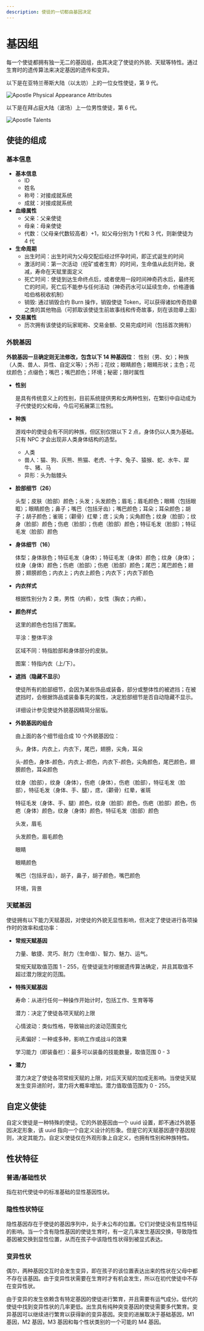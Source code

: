 ```yaml
---
description: 使徒的一切都由基因决定
---
```


# 基因组

每一个使徒都拥有独一无二的基因组，由其决定了使徒的外貌、天赋等特性。通过生育时的遗传算法来决定基因的遗传和变异。

以下是在亚特兰蒂斯大陆（以太坊）上的一位女性使徒，第 9 代。

![Apostle Physical Appearance Attributes](../../../.gitbook/assets/apostle-attributes.png)

 以下是在拜占庭大陆（波场）上一位男性使徒，第 6 代。

![Apostle Talents](../../../.gitbook/assets/apostle-talents.png)

## 使徒的组成

### 基本信息

* **基本信息**
  * ID
  * 姓名
  * 称号：对接成就系统
  * 成就：对接成就系统
* **血缘属性**
  * 父亲：父亲使徒
  * 母亲：母亲使徒
  * 代数：（父母亲代数较高者）+1，如父母分别为 1 代和 3 代，则新使徒为 4 代
* **生命周期**
  * 出生时间：出生时间为父母交配后经过怀孕时间，即正式诞生的时间
  * 激活时间：第一次活动（挖矿或者生育）的时间，生命值从此刻开始，衰减，寿命在天赋里面定义
  * 死亡时间：使徒到达生命终点后，或者使用一段时间神奇药水后，最终死亡的时间，死亡后不能参与任何活动（神奇药水可以延续生命，价格遵循哈伯格税收机制）
  * 销毁: 通过销毁合约 Burn 操作，销毁使徒 Token，可以获得诸如传奇勋章之类的其他物品（可抓取该使徒生前故事线和传奇故事，刻在该勋章上面）
* **交易属性**
  * 历次拥有该使徒的玩家昵称、交易金额、交易完成时间（包括首次拥有）

### 外貌基因

**外貌基因一旦确定则无法修改，包含以下 14 种基因位**：
性别（男、女）；种族（人类、兽人、异性、自定义等）；外形；花纹；眼睛颜色；眼睛形状；主色；花纹颜色；点缀色；嘴巴；嘴巴颜色；环境；秘密；限时属性

* **性别**

  是具有传统意义上的性别，目前系统提供男和女两种性别，在繁衍中自动成为子代使徒的父和母，今后可拓展第三性别。

* **种族**

  游戏中的使徒会有不同的种族，但区别仅限以下 2 点，身体仍以人类为基础。只有 NPC 才会出现非人类身体结构的造型。

  * 人类
  * 兽人：猫、狗、灰熊、熊猫、老虎、十字、兔子、猿猴、蛇、水牛、犀牛、猪、马
  * 异形：头为骷髅头

* **脸部细节（26）**

  头型；皮肤（脸部）颜色；头发；头发颜色；眉毛；眉毛颜色；眼睛（包括眼眶）；眼睛颜色；鼻子；嘴巴（包括牙齿）；嘴巴颜色；耳朵；耳朵颜色；胡子；胡子颜色；雀斑；（颧骨）红晕；痣；尖角；尖角颜色；纹身（脸部）；纹身（脸部）颜色；伤疤（脸部）；伤疤（脸部）颜色；特征毛发（脸部）；特征毛发（脸部）颜色

* **身体细节（16）**

  体型；身体肤色；特征毛发（身体）；特征毛发（身体）颜色；纹身（身体）；纹身（身体）颜色；伤疤（脸部）；伤疤（脸部）颜色；尾巴；尾巴颜色；翅膀；翅膀颜色；内衣上；内衣上颜色；内衣下；内衣下颜色

* **内衣样式**

  根据性别分为 2 类，男性（内裤），女性（胸衣；内裤）。

* **颜色样式**

  这里的颜色也包括了图案。

  平涂：整体平涂

  区域不同：特指脸部和身体部分的皮肤。

  图案：特指内衣（上/下）。

* **遮挡（隐藏不显示）**

  使徒所有的脸部细节，会因为某些饰品或装备，部分或整体性的被遮挡；在被遮挡时，会根据饰品或装备事先的属性，决定脸部细节是否自动隐藏不显示。

  详细设计参见使徒外貌基因精简分层版。

* **外貌基因的组合**

  由上面的各个细节组合成 10 个外貌基因位：

  头，身体，内衣上，内衣下，尾巴，翅膀，尖角，耳朵

  头-颜色，身体-颜色，内衣上-颜色，内衣下-颜色，尖角颜色，尾巴颜色，翅膀颜色，耳朵颜色

  纹身（脸部），纹身（身体），伤疤（身体），伤疤（脸部），特征毛发（脸部），特征毛发（身体、手、腿），痣，（颧骨）红晕，雀斑

  特征毛发（身体、手、腿）颜色，纹身（脸部）颜色，伤疤（脸部）颜色，伤疤（身体）颜色，纹身（身体）颜色，特征毛发（脸部）颜色

  头发，眉毛

  头发颜色，眉毛颜色

  眼睛

  眼睛颜色

  嘴巴（包括牙齿），胡子，鼻子，胡子颜色，嘴巴颜色

  环境，背景

### 天赋基因

使徒拥有以下能力天赋基因，对使徒的外貌无显性影响，但决定了使徒进行各项操作时的效率和成功率：

* **常规天赋基因**

  力量、敏捷、灵巧、耐力（生命值）、智力、魅力、运气。

  常规天赋取值范围 1 - 255，在使徒诞生时根据遗传算法确定，并且其取值不超过潜力限定的范围。

* **特殊天赋基因**

  寿命：从进行任何一种操作开始计时，包括工作、生育等等

  潜力：决定了使徒各项天赋的上限

  心情波动：类似性格，导致输出的波动范围变化

  元素偏好：一种或多种，影响工作或战斗的效果

  学习能力（即装备栏）：最多可以装备的技能数量，取值范围 0 - 3

* **潜力**

  潜力决定了使徒各项常规天赋的上限，对后天天赋的加成无影响。当使徒天赋发生变异进阶时，潜力将大概率增加。潜力值取值范围为 0 - 255。

## 自定义使徒

自定义使徒是一种特殊的使徒。它的外貌基因由一个 uuid 设置，即不通过外貌基因决定形象，该 uuid 指向一个自定义设计的形象。但是它的天赋基因遵守基因规则，决定其能力。自定义使徒仅在外观形象上自定义，也拥有性别和种族特性。

## 性状特征

### 普通/基础性状

指在初代使徒中的标准基础的显性基因性状。

### 隐性性状特征

隐性基因存在于使徒的基因序列中，处于未公布的位置。它们对使徒没有显性特征的影响。当一个含有隐性基因的使徒生育时，有一定几率发生基因交换，导致隐性基因被交换到显性位置，从而在孩子中该隐性性状得到被显式表达。

### 变异性状

偶尔，两种基因交互时会发生变异，即在孩子的该位置表达出来的性状在父母中都不存在该基因。由于变异性状需要在生育时才有机会发生，所以在初代使徒中不存在变异性状。

由于变异的发生依赖含有特定基因的使徒进行繁育，并且需要有运气成分。低代的使徒中找到变异性状的几率更低。出生具有纯种突变基因的使徒需要多代繁育。变异基因可以继续进行繁育以获得新的变异基因。突变的进展取决于基础基因，M1 基因，M2 基因，M3 基因和每个性状类别的一个可能的 M4 基因。

